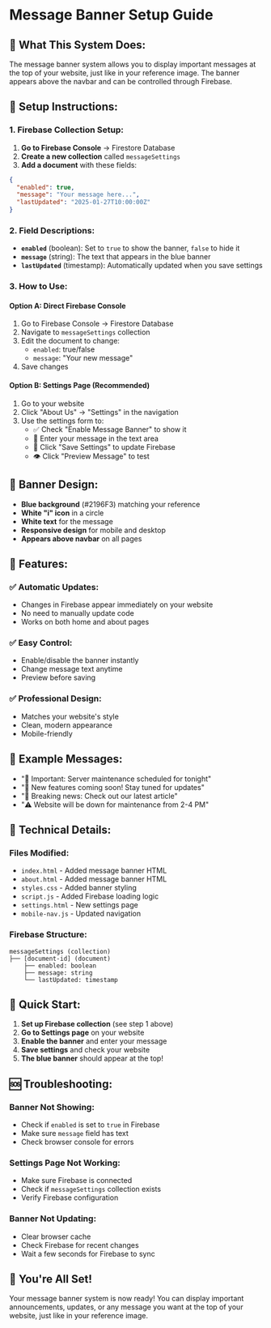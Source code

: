 # Message Banner Setup Guide

## 🎯 **What This System Does:**

The message banner system allows you to display important messages at the top of your website, just like in your reference image. The banner appears above the navbar and can be controlled through Firebase.

## 🔧 **Setup Instructions:**

### **1. Firebase Collection Setup:**

1. **Go to Firebase Console** → Firestore Database
2. **Create a new collection** called `messageSettings`
3. **Add a document** with these fields:

```json
{
  "enabled": true,
  "message": "Your message here...",
  "lastUpdated": "2025-01-27T10:00:00Z"
}
```

### **2. Field Descriptions:**

- **`enabled`** (boolean): Set to `true` to show the banner, `false` to hide it
- **`message`** (string): The text that appears in the blue banner
- **`lastUpdated`** (timestamp): Automatically updated when you save settings

### **3. How to Use:**

#### **Option A: Direct Firebase Console**
1. Go to Firebase Console → Firestore Database
2. Navigate to `messageSettings` collection
3. Edit the document to change:
   - `enabled`: true/false
   - `message`: "Your new message"
4. Save changes

#### **Option B: Settings Page (Recommended)**
1. Go to your website
2. Click "About Us" → "Settings" in the navigation
3. Use the settings form to:
   - ✅ Check "Enable Message Banner" to show it
   - 📝 Enter your message in the text area
   - 💾 Click "Save Settings" to update Firebase
   - 👁️ Click "Preview Message" to test

## 🎨 **Banner Design:**

- **Blue background** (#2196F3) matching your reference
- **White "i" icon** in a circle
- **White text** for the message
- **Responsive design** for mobile and desktop
- **Appears above navbar** on all pages

## 📱 **Features:**

### **✅ Automatic Updates:**
- Changes in Firebase appear immediately on your website
- No need to manually update code
- Works on both home and about pages

### **✅ Easy Control:**
- Enable/disable the banner instantly
- Change message text anytime
- Preview before saving

### **✅ Professional Design:**
- Matches your website's style
- Clean, modern appearance
- Mobile-friendly

## 🚀 **Example Messages:**

- "🚨 Important: Server maintenance scheduled for tonight"
- "🎉 New features coming soon! Stay tuned for updates"
- "📢 Breaking news: Check out our latest article"
- "⚠️ Website will be down for maintenance from 2-4 PM"

## 🔧 **Technical Details:**

### **Files Modified:**
- `index.html` - Added message banner HTML
- `about.html` - Added message banner HTML  
- `styles.css` - Added banner styling
- `script.js` - Added Firebase loading logic
- `settings.html` - New settings page
- `mobile-nav.js` - Updated navigation

### **Firebase Structure:**
```
messageSettings (collection)
├── [document-id] (document)
    ├── enabled: boolean
    ├── message: string
    └── lastUpdated: timestamp
```

## 🎯 **Quick Start:**

1. **Set up Firebase collection** (see step 1 above)
2. **Go to Settings page** on your website
3. **Enable the banner** and enter your message
4. **Save settings** and check your website
5. **The blue banner** should appear at the top!

## 🆘 **Troubleshooting:**

### **Banner Not Showing:**
- Check if `enabled` is set to `true` in Firebase
- Make sure `message` field has text
- Check browser console for errors

### **Settings Page Not Working:**
- Make sure Firebase is connected
- Check if `messageSettings` collection exists
- Verify Firebase configuration

### **Banner Not Updating:**
- Clear browser cache
- Check Firebase for recent changes
- Wait a few seconds for Firebase to sync

## 🎊 **You're All Set!**

Your message banner system is now ready! You can display important announcements, updates, or any message you want at the top of your website, just like in your reference image.

